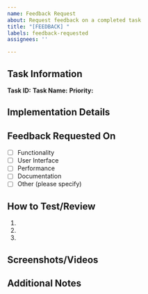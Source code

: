 ```yaml
---
name: Feedback Request
about: Request feedback on a completed task
title: "[FEEDBACK] "
labels: feedback-requested
assignees: ''

---
```


## Task Information
**Task ID:** <!-- e.g., WEC-50 -->
**Task Name:** <!-- e.g., Learner Status Tracking System -->
**Priority:** <!-- High/Medium/Low -->

## Implementation Details
<!-- Provide a brief summary of what was implemented -->

## Feedback Requested On
<!-- Specify what aspects you need feedback on -->
- [ ] Functionality
- [ ] User Interface
- [ ] Performance
- [ ] Documentation
- [ ] Other (please specify)

## How to Test/Review
<!-- Provide steps for the reviewer to test or review the implementation -->
1. 
2. 
3. 

## Screenshots/Videos
<!-- If applicable, add screenshots or videos to help explain your implementation -->

## Additional Notes
<!-- Any additional information that might be helpful -->
